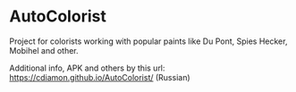 # AutoColorist
Project for colorists working with popular paints like Du Pont, Spies Hecker, Mobihel and other.

Additional info, APK and others by this url: https://cdiamon.github.io/AutoColorist/ (Russian)
